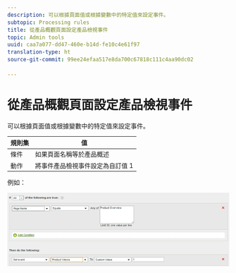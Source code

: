 ```yaml
---
description: 可以根據頁面值或根據變數中的特定值來設定事件。
subtopic: Processing rules
title: 從產品概觀頁面設定產品檢視事件
topic: Admin tools
uuid: caa7a077-dd47-460e-b14d-fe10c4e61f97
translation-type: ht
source-git-commit: 99ee24efaa517e8da700c67818c111c4aa90dc02

---
```



# 從產品概觀頁面設定產品檢視事件

可以根據頁面值或根據變數中的特定值來設定事件。

| 規則集 | 值 |
|---|---|
| 條件 | 如果頁面名稱等於產品概述 |
| 動作 | 將事件產品檢視事件設定為自訂值 1 |

例如：

![](assets/set-product-view-event.png)

